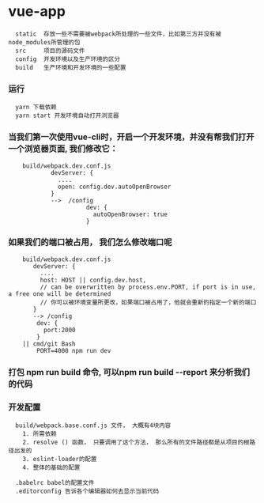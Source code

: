 # vue-app

```
  static  存放一些不需要被webpack所处理的一些文件，比如第三方并没有被node_modules所管理的包
  src     项目的源码文件
  config  开发环境以及生产环境的区分
  build   生产环境和开发环境的一些配置
```

### 运行
```
  yarn 下载依赖
  yarn start 开发环境自动打开浏览器

```
### 当我们第一次使用vue-cli时，开启一个开发环境，并没有帮我们打开一个浏览器页面, 我们修改它：
 ```
     build/webpack.dev.conf.js
             devServer: {
               ....
               open: config.dev.autoOpenBrowser
             }
             -->  /config
                       dev: {
                         autoOpenBrowser: true
                       }

 ```

### 如果我们的端口被占用， 我们怎么修改端口呢
```
    build/webpack.dev.conf.js
       devServer: {
         ....
         host: HOST || config.dev.host,
         // can be overwritten by process.env.PORT, if port is in use, a free one will be determined
         // 你可以被环境变量所更改，如果端口被占用了，他就会重新的指定一个新的端口
       }
       --> /config
        dev: {
          port:2000
        }
    || cmd/git Bash
        PORT=4000 npm run dev

```
### 打包  npm run build 命令, 可以npm run build --report 来分析我们的代码


### 开发配置
      build/webpack.base.conf.js 文件， 大概有4块内容
        1. 所需依赖
        2. resolve () 函数， 只要调用了这个方法， 那么所有的文件路径都是从项目的根路径出发的
        3. eslint-loader的配置
        4. 整体的基础的配置

      .babelrc babel的配置文件
      .editorconfig 告诉各个编辑器如何去显示当前代码
